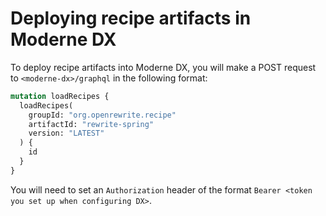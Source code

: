 # Deploying recipe artifacts in Moderne DX

To deploy recipe artifacts into Moderne DX, you will make a POST request to `<moderne-dx>/graphql` in the following format:

```graphql
mutation loadRecipes {
  loadRecipes(
    groupId: "org.openrewrite.recipe"
    artifactId: "rewrite-spring"
    version: "LATEST"
  ) {
    id
  }
}
```

You will need to set an `Authorization` header of the format `Bearer <token you set up when configuring DX>`.
